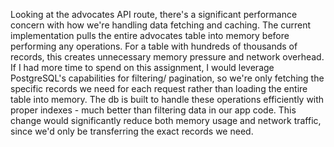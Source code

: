 Looking at the advocates API route, there's a significant performance concern with how we're handling data fetching and caching. The current implementation pulls the entire advocates table into memory before performing any operations. For a table with hundreds of thousands of records, this creates unnecessary memory pressure and network overhead. If I had more time to spend on this assignment, I would leverage PostgreSQL's capabilities for filtering/ pagination, so we're only fetching the specific records we need for each request rather than loading the entire table into memory. The db is built to handle these operations efficiently with proper indexes - much better than filtering data in our app code. This change would significantly reduce both memory usage and network traffic, since we'd only be transferring the exact records we need.